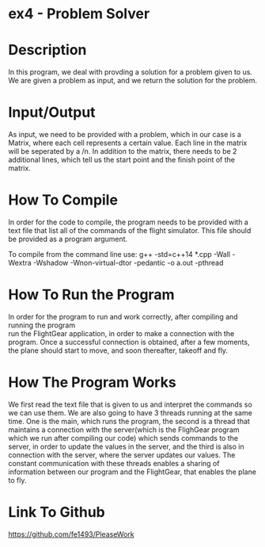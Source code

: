 # ex4 - Problem Solver

# Description

In this program, we deal with provding a solution for a problem given to us. We are given a problem as input, and we return the solution for the problem.

# Input/Output

As input, we need to be provided with a problem, which in our case is a Matrix, where each cell represents a certain value. Each line in the matrix will be seperated by a /n. In addition to the matrix, there needs to be 2 additional lines, which tell us the start point and the finish point of the matrix.


 
 # How To Compile
 
In order for the code to compile, the program needs to be provided with a text file that list all of the commands of the flight simulator. This file should be provided as a program argument. 

To compile from the command line use: 
g++ -std=c++14 *.cpp -Wall -Wextra -Wshadow -Wnon-virtual-dtor -pedantic -o a.out -pthread 

 # How To Run the Program
 
In order for the program to run and work correctly, after compiling and running the program  
run the FlightGear application, in order to make a connection with the program. Once a successful connection is obtained, after a few moments, the plane should start to move, and soon thereafter, takeoff and fly. 

 # How The Program Works
 
 We first read the text file that is given to us and interpret the commands so we can use them. We are also going to have 3 threads running at the same time. One is the main, which runs the program, the second is a thread that maintains a connection with the server(which is the FlighGear program which we run after compiling our code) which sends commands to the server, in order to update the values in the server,  and the third is also in connection with the server, where the server updates our values. The constant communication with these threads enables a sharing of information between our program and the FlightGear, that enables the plane to fly. 
 
  # Link To Github
  
  https://github.com/fe1493/PleaseWork

